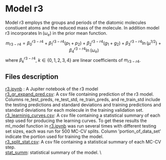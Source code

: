 # Model r3

Model r3 employs the groups and periods of the diatomic molecules constiuent atoms and the reduced mass of the molecule. In addition model r3 incorporates $\ln({\omega_e}$) in the prior mean function. 
$$m_{r3-r4} = \beta_0^{r3-r4}+\beta_1^{r3-r4}(p_1+p_2) + \beta_2^{r3-r4}(g_1+g_2)+\beta_3^{r3-r4} \ln{(\mu^{1/2}})+\beta_4^{r3-r4} \ln{(\omega_e)}$$
where $\beta_k^{r3-r4}$, $k \in \{0,1,2,3,4\}$ are linear coefficients of $m_{r3-r4}$.

## Files description 
[r3.ipynb](https://github.com/Mahmoud-Ibrahim-Mamrstein/Spectroscopic-constants-from-atomic-properties/blob/675a7ef80706594b614d08ff2983706efb1f9aab/r3/r3.ipynb) : A Jupiter notebook of the r3 model\
[r3_gr_expand_pred.csv](https://github.com/Mahmoud-Ibrahim-Mamrstein/Spectroscopic-constants-from-atomic-properties/blob/675a7ef80706594b614d08ff2983706efb1f9aab/r3/r3_gr_expand_pred.csv): A csv file containing prediction of the r3 model. Columns re_test_preds, re_test_std, re_train_preds, and re_train_std include the testing predictions and standard deviations and training predictions and standard deviations for each molecule in the training validation set.\
[r3_learninig_curves.csv](https://github.com/Mahmoud-Ibrahim-Mamrstein/Spectroscopic-constants-from-atomic-properties/blob/19d4c9834a2bb9521bcfde277eb46e59ded7ae3a/r3/r3_learning_curves.csv): A csv file containing a statistical summary of each step used for producing the learning curves. To get these results the ml_model function in [r3.ipynb](https://github.com/Mahmoud-Ibrahim-Mamrstein/Spectroscopic-constants-from-atomic-properties/blob/675a7ef80706594b614d08ff2983706efb1f9aab/r3/r3.ipynb) was run several times with different testing set sizes, each was run for 500 MC-CV splits. Column 'portion_of_data_set' indicate the portion used for training the model. \
[r3_split_stat.csv](https://github.com/Mahmoud-Ibrahim-Mamrstein/Spectroscopic-constants-from-atomic-properties/blob/9ba61b3b2dad50f9deddf955f9303b0adc310fae/r3/r3_split_stat.csv): A csv file containing a statistical summary of each MC-CV step.\
[stat_summ](https://github.com/Mahmoud-Ibrahim-Mamrstein/Spectroscopic-constants-from-atomic-properties/blob/b4a0b821ac4d3341ebb8f74178527c816e036641/r3/stat_summ.csv): statistical summary of the model. \

